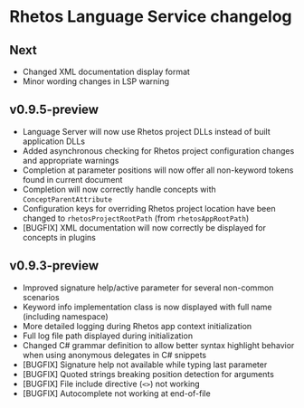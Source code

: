# Rhetos Language Service changelog

## Next

* Changed XML documentation display format
* Minor wording changes in LSP warning

## v0.9.5-preview

* Language Server will now use Rhetos project DLLs instead of built application DLLs
* Added asynchronous checking for Rhetos project configuration changes and appropriate warnings
* Completion at parameter positions will now offer all non-keyword tokens found in current document
* Completion will now correctly handle concepts with `ConceptParentAttribute`
* Configuration keys for overriding Rhetos project location have been changed to `rhetosProjectRootPath` (from `rhetosAppRootPath`)
* [BUGFIX] XML documentation will now correctly be displayed for concepts in plugins

## v0.9.3-preview

* Improved signature help/active parameter for several non-common scenarios
* Keyword info implementation class is now displayed with full name (including namespace)
* More detailed logging during Rhetos app context initialization
* Full log file path displayed during initialization
* Changed C# grammar definition to allow better syntax highlight behavior when using anonymous delegates in C# snippets
* [BUGFIX] Signature help not available while typing last parameter
* [BUGFIX] Quoted strings breaking position detection for arguments
* [BUGFIX] File include directive (`<>`) not working
* [BUGFIX] Autocomplete not working at end-of-file

